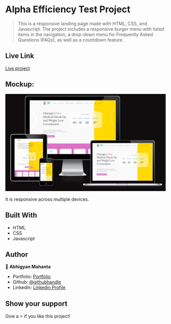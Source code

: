 # Alpha Efficiency Test Project

> This is a responsive landing page made with HTML, CSS, and Javascript. The project includes a responsive burger menu with listed items in the navigation, a drop-down menu for Frequently Asked Questions (FAQs), as well as a countdown feature.

## Live Link

[Live project](https://alpha-efficiency-test.netlify.app/)

## Mockup:

![screenshot](assets/responsive.JPG)

It is responsive across multiple devices.

## Built With

- HTML
- CSS
- Javascript

## Author

👤 **Abhigyan Mahanta**

- Portfolio: [Portfolio](https://abhigyanmahanta.netlify.app)
- Github: [@githubhandle](https://github.com/Abhigyan001)
- Linkedin: [Linkedin Profile](https://www.linkedin.com/in/abhigyanmahanta/)

## Show your support

Give a ⭐️ if you like this project!

